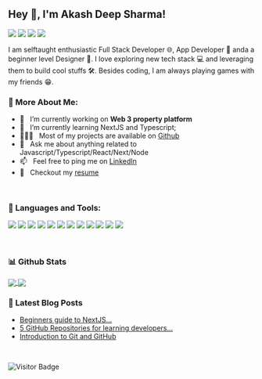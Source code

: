 ## Hey 👋, I'm Akash Deep Sharma!
<a href="https://myportfolio-lime.vercel.app/"><img src="https://img.shields.io/badge/website-000000?style=for-the-badge&logo=About.me&logoColor=white" /></a>
<a href='https://www.linkedin.com/in/mohdkamran07/'><img src="https://img.shields.io/badge/LinkedIn-0077B5?style=for-the-badge&logo=linkedin&logoColor=white"/></a>
<a href='https://twitter.com/crater90/'><img src="https://img.shields.io/badge/Twitter-1DA1F2?style=for-the-badge&logo=twitter&logoColor=white"/></a>
<a href="https://dev.to/crater90"><img src="https://img.shields.io/badge/dev.to-0A0A0A?style=for-the-badge&logo=devdotto&logoColor=white" /></a>
<br/>

I am selftaught enthusiastic Full Stack Developer 🌐, App Developer 📱 anda a beginner level Designer 🎨. I love exploring new tech stack 💻 and leveraging them to build cool stuffs 🛠️. Besides coding, I am always playing games with my friends 😁. 
<br/>

### 🧐 More About Me:
- 🔭 &nbsp; I’m currently working on **Web 3 property platform**
- 🌱 &nbsp; I’m currently learning NextJS and Typescript; 
- 👨🏻‍💻 &nbsp; Most of my projects are available on [Github](https://github.com/akash3106?tab=repositories)
- 💬 &nbsp; Ask me about anything related to Javascript/Typescript/React/Next/Node
- 📫 &nbsp; Feel free to ping me on [LinkedIn](https://www.linkedin.com/in/mohdkamran07/)
- 📝 &nbsp; Checkout my [resume](https://drive.google.com/file/d/1dXGoZGmbGgEus8OdQ7ymMhCy4esYEw3X/view?usp=sharing)
<br/>

### 💼 Languages and Tools:
<p>
<img src="https://img.shields.io/badge/HTML5-239120?style=for-the-badge&logo=html5&logoColor=white" />
<img src="https://img.shields.io/badge/-css3-1572B6?&style=for-the-badge&logo=css3&logoColor=white" />
<img src="https://img.shields.io/badge/Tailwind_CSS-38B2AC?style=for-the-badge&logo=tailwind-css&logoColor=white" />
<img src="https://img.shields.io/badge/Java-ED8B00?style=for-the-badge&logo=java&logoColor=white" />
<img src="https://img.shields.io/badge/-javascript-F7DF1E?&style=for-the-badge&logo=javascript&logoColor=black" />
<img src="https://img.shields.io/badge/TypeScript-007ACC?style=for-the-badge&logo=typescript&logoColor=white" />
<img src="https://img.shields.io/badge/React-20232A?style=for-the-badge&logo=react&logoColor=61DAFB" />
<img src="https://img.shields.io/badge/Next-black?style=for-the-badge&logo=next.js&logoColor=white" />
<img src="https://img.shields.io/badge/Node.js-43853D?style=for-the-badge&logo=node.js&logoColor=white" />
<img src="https://img.shields.io/badge/Express.js-404D59?style=for-the-badge" />
<img src="https://img.shields.io/badge/MySQL-00000F?style=for-the-badge&logo=mysql&logoColor=white" />
<img src="https://img.shields.io/badge/-Git-F05032?&style=for-the-badge&logo=git&logoColor=white" /> 
</p>
<br/>

### 📊 Github Stats
<a href="https://github.com/anuraghazra/github-readme-stats">
  <img align="center" src="https://github-readme-stats.vercel.app/api?username=akash3106&show_icons=true" />
</a>
<a href="https://github.com/anuraghazra/github-readme-stats">
  <img align="center" src="https://github-readme-stats.vercel.app/api/top-langs/?username=akash3106&layout=compact" />
</a>
<br/>
  
### 📕  Latest Blog Posts
- [Beginners guide to NextJS...](https://dev.to/akash3106/beginners-guide-to-nextjs-3ge)
- [5 GitHub Repositories for learning developers...](https://dev.to/akash3106/5-github-repositories-for-learning-developers-4kn6)
- [Introduction to Git and GitHub](https://dev.to/akash3106/introduction-to-git-and-github-d0d)
<br/>

![Visitor Badge](https://visitor-badge.laobi.icu/badge?page_id=akash3106.akash3106)

<!---
akash3106/akash3106 is a ✨ special ✨ repository because its `README.md` (this file) appears on your GitHub profile.
You can click the Preview link to take a look at your changes.
--->
